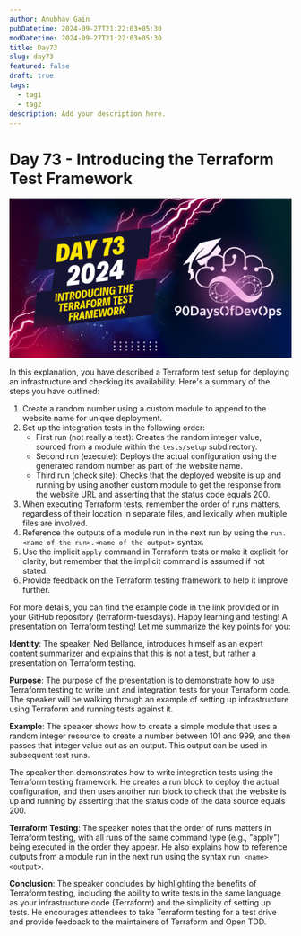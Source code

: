 ```yaml
---
author: Anubhav Gain
pubDatetime: 2024-09-27T21:22:03+05:30
modDatetime: 2024-09-27T21:22:03+05:30
title: Day73
slug: day73
featured: false
draft: true
tags:
  - tag1
  - tag2
description: Add your description here.
---
```


# Day 73 - Introducing the Terraform Test Framework

[![Watch the video](thumbnails/day73.png)](https://www.youtube.com/watch?v=ksYiVW6fEeA)

In this explanation, you have described a Terraform test setup for deploying an infrastructure and checking its availability. Here's a summary of the steps you have outlined:

1. Create a random number using a custom module to append to the website name for unique deployment.
2. Set up the integration tests in the following order:
   - First run (not really a test): Creates the random integer value, sourced from a module within the `tests/setup` subdirectory.
   - Second run (execute): Deploys the actual configuration using the generated random number as part of the website name.
   - Third run (check site): Checks that the deployed website is up and running by using another custom module to get the response from the website URL and asserting that the status code equals 200.
3. When executing Terraform tests, remember the order of runs matters, regardless of their location in separate files, and lexically when multiple files are involved.
4. Reference the outputs of a module run in the next run by using the `run.<name of the run>.<name of the output>` syntax.
5. Use the implicit `apply` command in Terraform tests or make it explicit for clarity, but remember that the implicit command is assumed if not stated.
6. Provide feedback on the Terraform testing framework to help it improve further.

For more details, you can find the example code in the link provided or in your GitHub repository (terraform-tuesdays). Happy learning and testing!
A presentation on Terraform testing! Let me summarize the key points for you:

**Identity**: The speaker, Ned Bellance, introduces himself as an expert content summarizer and explains that this is not a test, but rather a presentation on Terraform testing.

**Purpose**: The purpose of the presentation is to demonstrate how to use Terraform testing to write unit and integration tests for your Terraform code. The speaker will be walking through an example of setting up infrastructure using Terraform and running tests against it.

**Example**: The speaker shows how to create a simple module that uses a random integer resource to create a number between 101 and 999, and then passes that integer value out as an output. This output can be used in subsequent test runs.

The speaker then demonstrates how to write integration tests using the Terraform testing framework. He creates a run block to deploy the actual configuration, and then uses another run block to check that the website is up and running by asserting that the status code of the data source equals 200.

**Terraform Testing**: The speaker notes that the order of runs matters in Terraform testing, with all runs of the same command type (e.g., "apply") being executed in the order they appear. He also explains how to reference outputs from a module run in the next run using the syntax `run <name> <output>`.

**Conclusion**: The speaker concludes by highlighting the benefits of Terraform testing, including the ability to write tests in the same language as your infrastructure code (Terraform) and the simplicity of setting up tests. He encourages attendees to take Terraform testing for a test drive and provide feedback to the maintainers of Terraform and Open TDD.
